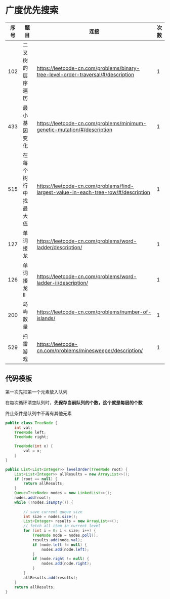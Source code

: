 # 广度优先搜索



| 序号 | 题目                 | 连接                                                         | 次数 |
| ---- | -------------------- | ------------------------------------------------------------ | ---- |
| 102  | 二叉树的层序遍历     | https://leetcode-cn.com/problems/binary-tree-level-order-traversal/#/description | 1    |
| 433  | 最小基因变化         | https://leetcode-cn.com/problems/minimum-genetic-mutation/#/description | 1    |
| 515  | 在每个树行中找最大值 | https://leetcode-cn.com/problems/find-largest-value-in-each-tree-row/#/description | 1    |
| 127  | 单词接龙             | https://leetcode-cn.com/problems/word-ladder/description/    | 1    |
| 126  | 单词接龙 II          | https://leetcode-cn.com/problems/word-ladder-ii/description/ | 1    |
| 200  | 岛屿数量             | https://leetcode-cn.com/problems/number-of-islands/          | 1    |
| 529  | 扫雷游戏             | https://leetcode-cn.com/problems/minesweeper/description/    | 1    |



## 代码模板

第一次先把第一个元素放入队列

在每次循环清空队列时，**先保存当前队列的个数，这个就是每层的个数**

终止条件是队列中不再有其他元素

```JAVA
public class TreeNode {
    int val;
    TreeNode left;
    TreeNode right;

    TreeNode(int x) {
        val = x;
    }
}

public List<List<Integer>> levelOrder(TreeNode root) {
    List<List<Integer>> allResults = new ArrayList<>();
    if (root == null) {
        return allResults;
    }
    Queue<TreeNode> nodes = new LinkedList<>();
    nodes.add(root);
    while (!nodes.isEmpty()) {
      
        // save current queue size
        int size = nodes.size();
        List<Integer> results = new ArrayList<>();
        // fetch all item in current level
        for (int i = 0; i < size; i++) {
            TreeNode node = nodes.poll();
            results.add(node.val);
            if (node.left != null) {
                nodes.add(node.left);
            }
            if (node.right != null) {
                nodes.add(node.right);
            }
        }
        allResults.add(results);
    }
    return allResults;
}
```

